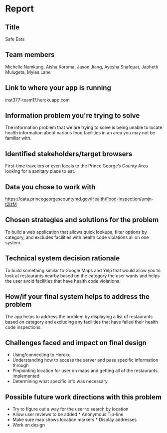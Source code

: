 # Report

## Title

Safe Eats

## Team members

Michelle Namkung, Aisha Koroma, Jason Jiang, Ayesha Shafquat, Japheth Mulugeta, Myles Lane

## Link to where your app is running

inst377-team17.herokuapp.com

## Information problem you're trying to solve

The information problem that we are trying to solve is being unable to locate health information about various food facilities in an area you may not be familiar with.

## Identified stakeholders/target browsers

First-time travelers or even locals to the Prince George’s County Area looking for a sanitary place to eat.

## Data you chose to work with

https://data.princegeorgescountymd.gov/Health/Food-Inspection/umjn-t2izM

## Chosen strategies and solutions for the problem

To build a web application that allows quick lookups, filter options by category, and excludes facilities with health code violations all on one system.

## Technical system decision rationale

To build something similar to Google Maps and Yelp that would allow you to look at restaurants nearby based on the category the user wants and helps the user avoid facilities that have health code violations.

## How/if your final system helps to address the problem

The app helps to address the problem by displaying a list of restaurants based on category and excluding any facilities that have failed their health code inspections.

## Challenges faced and impact on final design

* Using/connecting to Heroku
* Understanding how to access the server and pass specific information through
* Pinpointing location for user on maps and getting all of the restaurants implemented
* Determining what specific info was necessary

## Possible future work directions with this problem

* Try to figure out a way for the user to search by location
* Allow user reviews to be added
        * Anonymous Tip-line
* Make sure map shows location markers
        * Display addresses
* Work on design
